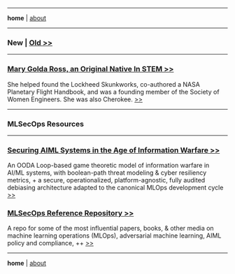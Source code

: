 -------

**home** \| [about](https://mlops.archi/about.html) 

-------

### New \| <a href="https://mlops.archi/all.html" target="_blank" rel="noopener noreferrer">Old >></a>

-------

### <a href="https://mlops.archi/posts/mary_golda_ross.html" target="_blank" rel="noopener noreferrer">Mary Golda Ross, an Original Native In STEM >> </a>

She helped found the Lockheed Skunkworks, co-authored a NASA Planetary Flight Handbook, and was a founding member of the Society of Women Engineers. She was also Cherokee.
<a href="https://mlops.archi/posts/mary_golda_ross.html" target="_blank" rel="noopener noreferrer"> >> </a>

-------

### MLSecOps Resources

-------

### <a href="https://disesdi.github.io/Securing_AIML_Systems_in_IW_Cox.pdf" target="_blank" rel="noopener noreferrer">Securing AIML Systems in the Age of Information Warfare >> </a> 

An OODA Loop-based game theoretic model of information warfare in AI/ML systems, with boolean-path threat modeling & cyber resiliency metrics, + a secure, operationalized, platform-agnostic, fully audited debiasing architecture adapted to the canonical MLOps development cycle <a href="https://disesdi.github.io/Securing_AIML_Systems_in_IW_Cox.pdf" target="_blank" rel="noopener noreferrer"> >> </a>

### <a href="https://github.com/disesdi/mlsecops_references" target="_blank" rel="noopener noreferrer">MLSecOps Reference Repository >> </a>

A repo for some of the most influential papers, books, & other media on machine learning operations (MLOps), adversarial machine learning, AIML policy and compliance, ++ 
<a href="https://github.com/disesdi/mlsecops_references" target="_blank" rel="noopener noreferrer"> >> </a>



-------

**home** \| [about](https://mlops.archi/about.html) 


